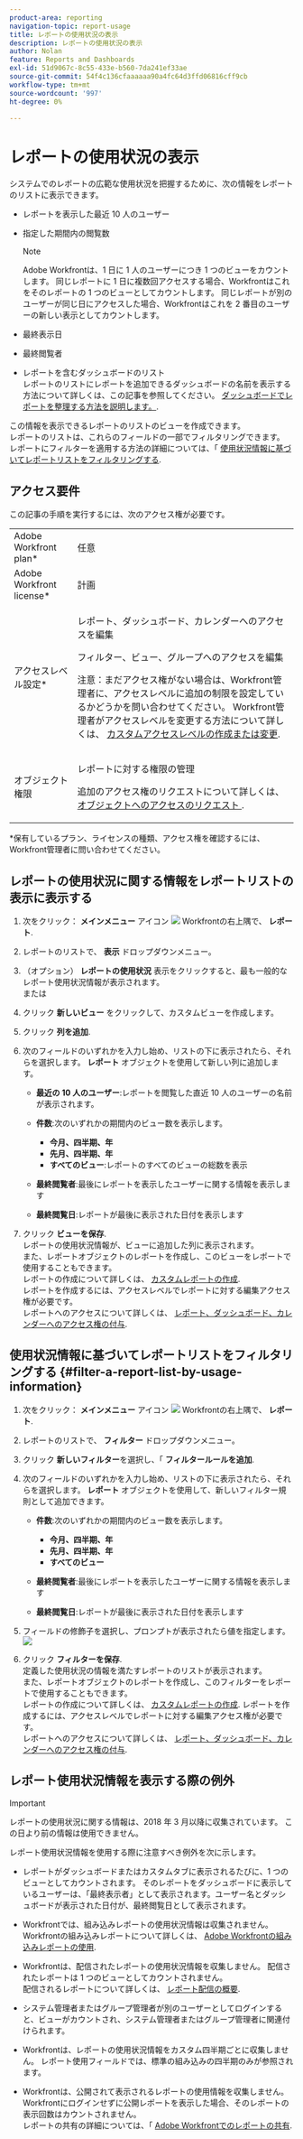 ```yaml
---
product-area: reporting
navigation-topic: report-usage
title: レポートの使用状況の表示
description: レポートの使用状況の表示
author: Nolan
feature: Reports and Dashboards
exl-id: 51d9067c-8c55-433e-b560-7da241ef33ae
source-git-commit: 54f4c136cfaaaaaa90a4fc64d3ffd06816cff9cb
workflow-type: tm+mt
source-wordcount: '997'
ht-degree: 0%

---
```


# レポートの使用状況の表示

<!--
<p data-mc-conditions="QuicksilverOrClassic.Draft mode">(NOTE: : *** DO NOT CHANGE, REMOVE, CHANGE LINK, RENAME THIS ARTICLE- IT IS LINKED TO THE PENDO GUIDE FOR THE MAIN REPORTS AREA***)</p>
-->

システムでのレポートの広範な使用状況を把握するために、次の情報をレポートのリストに表示できます。

* レポートを表示した最近 10 人のユーザー
* 指定した期間内の閲覧数

   >[!NOTE]
   >
   >Adobe Workfrontは、1 日に 1 人のユーザーにつき 1 つのビューをカウントします。 同じレポートに 1 日に複数回アクセスする場合、Workfrontはこれをそのレポートの 1 つのビューとしてカウントします。 同じレポートが別のユーザーが同じ日にアクセスした場合、Workfrontはこれを 2 番目のユーザーの新しい表示としてカウントします。

* 最終表示日
* 最終閲覧者
* レポートを含むダッシュボードのリスト\
   レポートのリストにレポートを追加できるダッシュボードの名前を表示する方法について詳しくは、この記事を参照してください。 [ダッシュボードでレポートを整理する方法を説明します。](../../../reports-and-dashboards/reports/report-usage/understand-how-organize-reports-dashboard.md).

この情報を表示できるレポートのリストのビューを作成できます。\
レポートのリストは、これらのフィールドの一部でフィルタリングできます。\
レポートにフィルターを適用する方法の詳細については、「 [使用状況情報に基づいてレポートリストをフィルタリングする](#filter-a-report-list-by-usage-information).

## アクセス要件

この記事の手順を実行するには、次のアクセス権が必要です。

<table style="table-layout:auto"> 
 <col> 
 <col> 
 <tbody> 
  <tr> 
   <td role="rowheader">Adobe Workfront plan*</td> 
   <td> <p>任意</p> </td> 
  </tr> 
  <tr> 
   <td role="rowheader">Adobe Workfront license*</td> 
   <td> <p>計画 </p> </td> 
  </tr> 
  <tr> 
   <td role="rowheader">アクセスレベル設定*</td> 
   <td> <p>レポート、ダッシュボード、カレンダーへのアクセスを編集</p> <p>フィルター、ビュー、グループへのアクセスを編集</p> <p>注意：まだアクセス権がない場合は、Workfront管理者に、アクセスレベルに追加の制限を設定しているかどうかを問い合わせてください。 Workfront管理者がアクセスレベルを変更する方法について詳しくは、 <a href="../../../administration-and-setup/add-users/configure-and-grant-access/create-modify-access-levels.md" class="MCXref xref">カスタムアクセスレベルの作成または変更</a>.</p> </td> 
  </tr> 
  <tr> 
   <td role="rowheader">オブジェクト権限</td> 
   <td> <p>レポートに対する権限の管理</p> <p>追加のアクセス権のリクエストについて詳しくは、 <a href="../../../workfront-basics/grant-and-request-access-to-objects/request-access.md" class="MCXref xref">オブジェクトへのアクセスのリクエスト </a>.</p> </td> 
  </tr> 
 </tbody> 
</table>

&#42;保有しているプラン、ライセンスの種類、アクセス権を確認するには、Workfront管理者に問い合わせてください。

## レポートの使用状況に関する情報をレポートリストの表示に表示する

1. 次をクリック： **メインメニュー** アイコン ![](assets/main-menu-icon.png) Workfrontの右上隅で、 **レポート**.

1. レポートのリストで、 **表示** ドロップダウンメニュー。
1. （オプション） **レポートの使用状況** 表示をクリックすると、最も一般的なレポート使用状況情報が表示されます。\
   または

1. クリック **新しいビュー** をクリックして、カスタムビューを作成します。
1. クリック **列を追加**.
1. 次のフィールドのいずれかを入力し始め、リストの下に表示されたら、それらを選択します。 **レポート** オブジェクトを使用して新しい列に追加します。

   * **最近の 10 人のユーザー**:レポートを閲覧した直近 10 人のユーザーの名前が表示されます。
   * **件数**:次のいずれかの期間内のビュー数を表示します。

      * **今月、四半期、年**
      * **先月、四半期、年**
      * **すべてのビュー**:レポートのすべてのビューの総数を表示
   * **最終閲覧者**:最後にレポートを表示したユーザーに関する情報を表示します
   * **最終閲覧日**:レポートが最後に表示された日付を表示します


1. クリック **ビューを保存**.\
   レポートの使用状況情報が、ビューに追加した列に表示されます。\
   また、レポートオブジェクトのレポートを作成し、このビューをレポートで使用することもできます。\
   レポートの作成について詳しくは、 [カスタムレポートの作成](../../../reports-and-dashboards/reports/creating-and-managing-reports/create-custom-report.md).\
   レポートを作成するには、アクセスレベルでレポートに対する編集アクセス権が必要です。\
   レポートへのアクセスについて詳しくは、 [レポート、ダッシュボード、カレンダーへのアクセス権の付与](../../../administration-and-setup/add-users/configure-and-grant-access/grant-access-reports-dashboards-calendars.md).

## 使用状況情報に基づいてレポートリストをフィルタリングする {#filter-a-report-list-by-usage-information}

1. 次をクリック： **メインメニュー** アイコン ![](assets/main-menu-icon.png) Workfrontの右上隅で、 **レポート**.
1. レポートのリストで、 **フィルター** ドロップダウンメニュー。
1. クリック **新しいフィルター**&#x200B;を選択し、「 **フィルタールールを追加**.
1. 次のフィールドのいずれかを入力し始め、リストの下に表示されたら、それらを選択します。 **レポート** オブジェクトを使用して、新しいフィルター規則として追加できます。

   * **件数**:次のいずれかの期間内のビュー数を表示します。

      * **今月、四半期、年**
      * **先月、四半期、年**
      * **すべてのビュー**
   * **最終閲覧者**:最後にレポートを表示したユーザーに関する情報を表示します
   * **最終閲覧日**:レポートが最後に表示された日付を表示します


1. フィールドの修飾子を選択し、プロンプトが表示されたら値を指定します。\
   ![](assets/qs-report-usage-filter-statistics-350x150.png)

1. クリック **フィルターを保存**.\
   定義した使用状況の情報を満たすレポートのリストが表示されます。\
   また、レポートオブジェクトのレポートを作成し、このフィルターをレポートで使用することもできます。\
   レポートの作成について詳しくは、 [カスタムレポートの作成](../../../reports-and-dashboards/reports/creating-and-managing-reports/create-custom-report.md). レポートを作成するには、アクセスレベルでレポートに対する編集アクセス権が必要です。\
   レポートへのアクセスについて詳しくは、 [レポート、ダッシュボード、カレンダーへのアクセス権の付与](../../../administration-and-setup/add-users/configure-and-grant-access/grant-access-reports-dashboards-calendars.md).

## レポート使用状況情報を表示する際の例外

>[!IMPORTANT]
>
>レポートの使用状況に関する情報は、2018 年 3 月以降に収集されています。 この日より前の情報は使用できません。

レポート使用状況情報を使用する際に注意すべき例外を次に示します。

* レポートがダッシュボードまたはカスタムタブに表示されるたびに、1 つのビューとしてカウントされます。 そのレポートをダッシュボードに表示しているユーザーは、「最終表示者」として表示されます。ユーザー名とダッシュボードが表示された日付が、最終閲覧日として表示されます。
* Workfrontでは、組み込みレポートの使用状況情報は収集されません。\
   Workfrontの組み込みレポートについて詳しくは、 [Adobe Workfrontの組み込みレポートの使用](../../../reports-and-dashboards/reports/using-built-in-reports/use-workfront-built-in-reports.md).

* Workfrontは、配信されたレポートの使用状況情報を収集しません。 配信されたレポートは 1 つのビューとしてカウントされません。\
   配信されるレポートについて詳しくは、 [レポート配信の概要](../../../reports-and-dashboards/reports/creating-and-managing-reports/set-up-report-deliveries.md).

* システム管理者またはグループ管理者が別のユーザーとしてログインすると、ビューがカウントされ、システム管理者またはグループ管理者に関連付けられます。
* Workfrontは、レポートの使用状況情報をカスタム四半期ごとに収集しません。 レポート使用フィールドでは、標準の組み込みの四半期のみが参照されます。
* Workfrontは、公開されて表示されるレポートの使用情報を収集しません。 Workfrontにログインせずに公開レポートを表示した場合、そのレポートの表示回数はカウントされません。\
   レポートの共有の詳細については、「 [Adobe Workfrontでのレポートの共有](../../../reports-and-dashboards/reports/creating-and-managing-reports/share-report.md).
